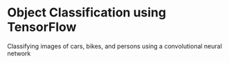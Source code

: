 # Object Classification using TensorFlow

Classifying images of cars, bikes, and persons using a convolutional neural network

